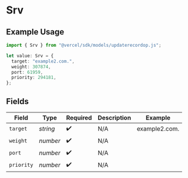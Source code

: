 # Srv

## Example Usage

```typescript
import { Srv } from "@vercel/sdk/models/updaterecordop.js";

let value: Srv = {
  target: "example2.com.",
  weight: 307874,
  port: 61959,
  priority: 294181,
};
```

## Fields

| Field              | Type               | Required           | Description        | Example            |
| ------------------ | ------------------ | ------------------ | ------------------ | ------------------ |
| `target`           | *string*           | :heavy_check_mark: | N/A                | example2.com.      |
| `weight`           | *number*           | :heavy_check_mark: | N/A                |                    |
| `port`             | *number*           | :heavy_check_mark: | N/A                |                    |
| `priority`         | *number*           | :heavy_check_mark: | N/A                |                    |